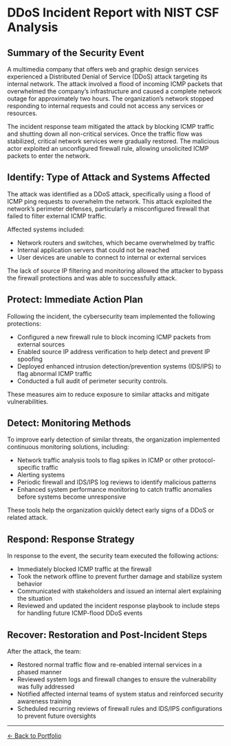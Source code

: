 # DDoS Incident Report with NIST CSF Analysis

## Summary of the Security Event

A multimedia company that offers web and graphic design services experienced a Distributed Denial of Service (DDoS) attack targeting its internal network. The attack involved a flood of incoming ICMP packets that overwhelmed the company’s infrastructure and caused a complete network outage for approximately two hours. The organization’s network stopped responding to internal requests and could not access any services or resources.

The incident response team mitigated the attack by blocking ICMP traffic and shutting down all non-critical services. Once the traffic flow was stabilized, critical network services were gradually restored. The malicious actor exploited an unconfigured firewall rule, allowing unsolicited ICMP packets to enter the network.

## Identify: Type of Attack and Systems Affected

The attack was identified as a DDoS attack, specifically using a flood of ICMP ping requests to overwhelm the network. This attack exploited the network’s perimeter defenses, particularly a misconfigured firewall that failed to filter external ICMP traffic.

Affected systems included:

- Network routers and switches, which became overwhelmed by traffic
- Internal application servers that could not be reached
- User devices are unable to connect to internal or external services

The lack of source IP filtering and monitoring allowed the attacker to bypass the firewall protections and was able to successfully attack.

## Protect: Immediate Action Plan

Following the incident, the cybersecurity team implemented the following protections:

- Configured a new firewall rule to block incoming ICMP packets from external sources
- Enabled source IP address verification to help detect and prevent IP spoofing
- Deployed enhanced intrusion detection/prevention systems (IDS/IPS) to flag abnormal ICMP traffic
- Conducted a full audit of perimeter security controls.

These measures aim to reduce exposure to similar attacks and mitigate vulnerabilities.

## Detect: Monitoring Methods

To improve early detection of similar threats, the organization implemented continuous monitoring solutions, including:

- Network traffic analysis tools to flag spikes in ICMP or other protocol-specific traffic
- Alerting systems
- Periodic firewall and IDS/IPS log reviews to identify malicious patterns
- Enhanced system performance monitoring to catch traffic anomalies before systems become unresponsive

These tools help the organization quickly detect early signs of a DDoS or related attack.

## Respond: Response Strategy

In response to the event, the security team executed the following actions:

- Immediately blocked ICMP traffic at the firewall
- Took the network offline to prevent further damage and stabilize system behavior
- Communicated with stakeholders and issued an internal alert explaining the situation
- Reviewed and updated the incident response playbook to include steps for handling future ICMP-flood DDoS events

## Recover: Restoration and Post-Incident Steps

After the attack, the team:

- Restored normal traffic flow and re-enabled internal services in a phased manner
- Reviewed system logs and firewall changes to ensure the vulnerability was fully addressed
- Notified affected internal teams of system status and reinforced security awareness training
- Scheduled recurring reviews of firewall rules and IDS/IPS configurations to prevent future oversights

---

[← Back to Portfolio](./index.md)
